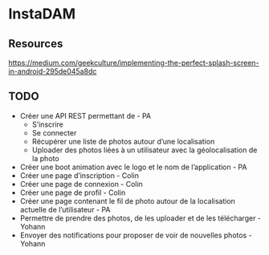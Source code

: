 # InstaDAM

## Resources

https://medium.com/geekculture/implementing-the-perfect-splash-screen-in-android-295de045a8dc

## TODO 

- Créer une API REST permettant de - PA 
  - S’inscrire 
  - Se connecter 
  - Récupérer une liste de photos autour d’une localisation 
  - Uploader des photos liées à un utilisateur avec la géolocalisation de la photo 
- Créer une boot animation avec le logo et le nom de l’application - PA 
- Créer une page d’inscription - Colin 
- Créer une page de connexion - Colin 
- Créer une page de profil - Colin 
- Créer une page contenant le fil de photo autour de la localisation actuelle de l’utilisateur - PA 
- Permettre de prendre des photos, de les uploader et de les télécharger - Yohann 
- Envoyer des notifications pour proposer de voir de nouvelles photos - Yohann 